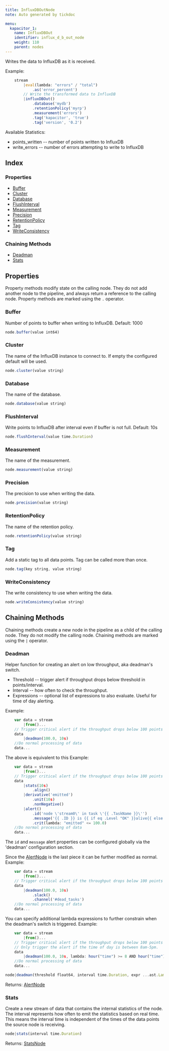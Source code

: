 ```yaml
---
title: InfluxDBOutNode
note: Auto generated by tickdoc

menu:
  kapacitor_1:
    name: InfluxDBOut
    identifier: influx_d_b_out_node
    weight: 110
    parent: nodes
---
```


Writes the data to InfluxDB as it is received. 

Example: 


```javascript
    stream
        |eval(lambda: "errors" / "total")
            .as('error_percent')
        // Write the transformed data to InfluxDB
        |influxDBOut()
            .database('mydb')
            .retentionPolicy('myrp')
            .measurement('errors')
            .tag('kapacitor', 'true')
            .tag('version', '0.2')
```

Available Statistics: 

* points_written -- number of points written to InfluxDB 
* write_errors -- number of errors attempting to write to InfluxDB 



Index
-----

### Properties

-	[Buffer](/kapacitor/v1.0/nodes/influx_d_b_out_node/#buffer)
-	[Cluster](/kapacitor/v1.0/nodes/influx_d_b_out_node/#cluster)
-	[Database](/kapacitor/v1.0/nodes/influx_d_b_out_node/#database)
-	[FlushInterval](/kapacitor/v1.0/nodes/influx_d_b_out_node/#flushinterval)
-	[Measurement](/kapacitor/v1.0/nodes/influx_d_b_out_node/#measurement)
-	[Precision](/kapacitor/v1.0/nodes/influx_d_b_out_node/#precision)
-	[RetentionPolicy](/kapacitor/v1.0/nodes/influx_d_b_out_node/#retentionpolicy)
-	[Tag](/kapacitor/v1.0/nodes/influx_d_b_out_node/#tag)
-	[WriteConsistency](/kapacitor/v1.0/nodes/influx_d_b_out_node/#writeconsistency)

### Chaining Methods

-	[Deadman](/kapacitor/v1.0/nodes/influx_d_b_out_node/#deadman)
-	[Stats](/kapacitor/v1.0/nodes/influx_d_b_out_node/#stats)

Properties
----------

Property methods modify state on the calling node.
They do not add another node to the pipeline, and always return a reference to the calling node.
Property methods are marked using the `.` operator.


### Buffer

Number of points to buffer when writing to InfluxDB. 
Default: 1000 


```javascript
node.buffer(value int64)
```


### Cluster

The name of the InfluxDB instance to connect to. 
If empty the configured default will be used. 


```javascript
node.cluster(value string)
```


### Database

The name of the database. 


```javascript
node.database(value string)
```


### FlushInterval

Write points to InfluxDB after interval even if buffer is not full. 
Default: 10s 


```javascript
node.flushInterval(value time.Duration)
```


### Measurement

The name of the measurement. 


```javascript
node.measurement(value string)
```


### Precision

The precision to use when writing the data. 


```javascript
node.precision(value string)
```


### RetentionPolicy

The name of the retention policy. 


```javascript
node.retentionPolicy(value string)
```


### Tag

Add a static tag to all data points. 
Tag can be called more than once. 



```javascript
node.tag(key string, value string)
```


### WriteConsistency

The write consistency to use when writing the data. 


```javascript
node.writeConsistency(value string)
```


Chaining Methods
----------------

Chaining methods create a new node in the pipeline as a child of the calling node.
They do not modify the calling node.
Chaining methods are marked using the `|` operator.


### Deadman

Helper function for creating an alert on low throughput, aka deadman&#39;s switch. 

- Threshold -- trigger alert if throughput drops below threshold in points/interval. 
- Interval -- how often to check the throughput. 
- Expressions -- optional list of expressions to also evaluate. Useful for time of day alerting. 

Example: 


```javascript
    var data = stream
        |from()...
    // Trigger critical alert if the throughput drops below 100 points per 10s and checked every 10s.
    data
        |deadman(100.0, 10s)
    //Do normal processing of data
    data...
```

The above is equivalent to this 
Example: 


```javascript
    var data = stream
        |from()...
    // Trigger critical alert if the throughput drops below 100 points per 10s and checked every 10s.
    data
        |stats(10s)
            .align()
        |derivative('emitted')
            .unit(10s)
            .nonNegative()
        |alert()
            .id('node \'stream0\' in task \'{{ .TaskName }}\'')
            .message('{{ .ID }} is {{ if eq .Level "OK" }}alive{{ else }}dead{{ end }}: {{ index .Fields "emitted" | printf "%0.3f" }} points/10s.')
            .crit(lambda: "emitted" <= 100.0)
    //Do normal processing of data
    data...
```

The `id` and `message` alert properties can be configured globally via the &#39;deadman&#39; configuration section. 

Since the [AlertNode](/kapacitor/v1.0/nodes/alert_node/) is the last piece it can be further modified as normal. 
Example: 


```javascript
    var data = stream
        |from()...
    // Trigger critical alert if the throughput drops below 100 points per 10s and checked every 10s.
    data
        |deadman(100.0, 10s)
            .slack()
            .channel('#dead_tasks')
    //Do normal processing of data
    data...
```

You can specify additional lambda expressions to further constrain when the deadman&#39;s switch is triggered. 
Example: 


```javascript
    var data = stream
        |from()...
    // Trigger critical alert if the throughput drops below 100 points per 10s and checked every 10s.
    // Only trigger the alert if the time of day is between 8am-5pm.
    data
        |deadman(100.0, 10s, lambda: hour("time") >= 8 AND hour("time") <= 17)
    //Do normal processing of data
    data...
```



```javascript
node|deadman(threshold float64, interval time.Duration, expr ...ast.LambdaNode)
```

Returns: [AlertNode](/kapacitor/v1.0/nodes/alert_node/)


### Stats

Create a new stream of data that contains the internal statistics of the node. 
The interval represents how often to emit the statistics based on real time. 
This means the interval time is independent of the times of the data points the source node is receiving. 


```javascript
node|stats(interval time.Duration)
```

Returns: [StatsNode](/kapacitor/v1.0/nodes/stats_node/)

